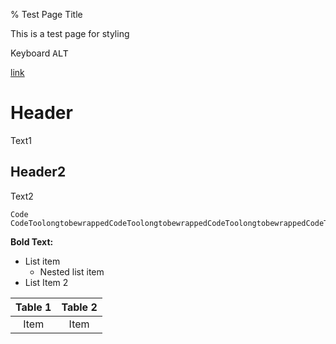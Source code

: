 % Test Page Title

This is a test page for styling

Keyboard <kbd>ALT</kbd>

[link](/test.html)


# Header

Text1

## Header2

Text2

```
Code
CodeToolongtobewrappedCodeToolongtobewrappedCodeToolongtobewrappedCodeToolongtobewrappedCodeToolongtobewrapped
```

**Bold Text:**

+ List item
	+ Nested list item
+ List Item 2

| Table 1 | Table 2 |
|:-------:|:-------:|
| Item    | Item    |
